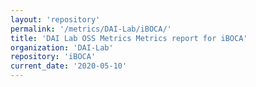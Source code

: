 ```yaml
---
layout: 'repository'
permalink: '/metrics/DAI-Lab/iBOCA/'
title: 'DAI Lab OSS Metrics Metrics report for iBOCA'
organization: 'DAI-Lab'
repository: 'iBOCA'
current_date: '2020-05-10'
---
```

